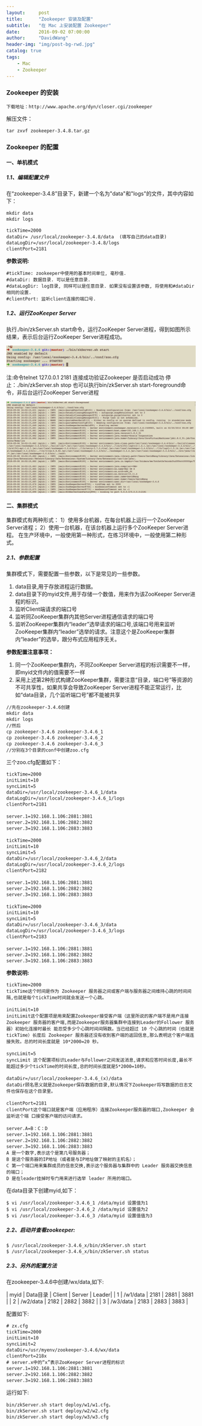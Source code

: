 ```yaml
---
layout:     post
title:      "Zookeeper 安装及配置"
subtitle:   "在 Mac 上安装配置 Zookeeper"
date:       2016-09-02 07:00:00
author:     "DavidWang"
header-img: "img/post-bg-rwd.jpg"
catalog: true
tags:
    - Mac
    - Zookeeper
--- 
```


### Zookeeper 的安装

```
下载地址：http://www.apache.org/dyn/closer.cgi/zookeeper
```

解压文件：

```
tar zxvf zookeeper-3.4.8.tar.gz
```

### Zookeeper 的配置

#### 一、单机模式

##### 1.1、编辑配置文件
在“zookeeper-3.4.8”目录下，新建一个名为"data"和"logs"的文件，其中内容如下：

```
mkdir data
mkdir logs
```

```
tickTime=2000  
dataDir= /usr/local/zookeeper-3.4.8/data  (填写自己的data目录)  
dataLogDir=/usr/local/zookeeper-3.4.8/logs  
clientPort=2181
```

**参数说明:**

```
#tickTime: zookeeper中使用的基本时间单位, 毫秒值.
#dataDir: 数据目录. 可以是任意目录.
#dataLogDir: log目录, 同样可以是任意目录. 如果没有设置该参数, 将使用和#dataDir相同的设置.
#clientPort: 监听client连接的端口号.
```

##### 1.2、运行ZooKeeper Server

执行./bin/zkServer.sh start命令，运行ZooKeeper Server进程，得到如图所示结果，表示后台运行ZooKeeper Server进程成功。

![IMG](/img/in-post/java_introduction/cmd_start.png)

注:命令telnet 127.0.0.1 2181 连接成功验证Zookeeper 是否启动成功
停止：./bin/zkServer.sh stop
也可以执行bin/zkServer.sh start-foreground命令，非后台运行ZooKeeper Server进程

![IMG](/img/in-post/java_introduction/cmd_foreground.png)

#### 二、集群模式

集群模式有两种形式：
1）使用多台机器，在每台机器上运行一个ZooKeeper Server进程；
2）使用一台机器，在该台机器上运行多个ZooKeeper Server进程。
在生产环境中，一般使用第一种形式，在练习环境中，一般使用第二种形式。

##### 2.1、参数配置

集群模式下，需要配置一些参数，以下是常见的一些参数。

1. data目录,用于存放进程运行数据。
2. data目录下的myid文件,用于存储一个数值，用来作为该ZooKeeper Server进程的标识。
3. 监听Client端请求的端口号
4. 监听同ZooKeeper集群内其他Server进程通信请求的端口号
5. 监听ZooKeeper集群内“leader”选举请求的端口号,该端口号用来监听ZooKeeper集群内“leader”选举的请求。注意这个是ZooKeeper集群内“leader”的选举，跟分布式应用程序无关。

**参数配置注意事项：**

1. 同一个ZooKeeper集群内，不同ZooKeeper Server进程的标识需要不一样，即myid文件内的值需要不一样
2. 采用上述第2种形式构建ZooKeeper集群，需要注意“目录，端口号”等资源的不可共享性，如果共享会导致ZooKeeper Server进程不能正常运行，比如“data目录，几个监听端口号”都不能被共享

```
//先在zookeeper-3.4.6创建 
mkdir data
mkdir logs
//然后
cp zookeeper-3.4.6 zookeeper-3.4.6_1
cp zookeeper-3.4.6 zookeeper-3.4.6_2
cp zookeeper-3.4.6 zookeeper-3.4.6_3
//分别在3个目录的conf中创建zoo.cfg
```

三个zoo.cfg配置如下：

```
tickTime=2000
initLimit=10
syncLimit=5
dataDir=/usr/local/zookeeper-3.4.6_1/data
dataLogDir=/usr/local/zookeeper-3.4.6_1/logs
clientPort=2181

server.1=192.168.1.106:2881:3881
server.2=192.168.1.106:2882:3882
server.3=192.168.1.106:2883:3883

tickTime=2000
initLimit=10
syncLimit=5
dataDir=/usr/local/zookeeper-3.4.6_2/data
dataLogDir=/usr/local/zookeeper-3.4.6_2/logs
clientPort=2182

server.1=192.168.1.106:2881:3881
server.2=192.168.1.106:2882:3882
server.3=192.168.1.106:2883:3883

tickTime=2000
initLimit=10
syncLimit=5
dataDir=/usr/local/zookeeper-3.4.6_3/data
dataLogDir=/usr/local/zookeeper-3.4.6_3/logs
clientPort=2183

server.1=192.168.1.106:2881:3881
server.2=192.168.1.106:2882:3882
server.3=192.168.1.106:2883:3883
```

**参数说明:**

```
tickTime=2000
tickTime这个时间是作为 Zookeeper 服务器之间或客户端与服务器之间维持心跳的时间间隔,也就是每个tickTime时间就会发送一个心跳。

initLimit=10
initLimit这个配置项是用来配置Zookeeper接受客户端（这里所说的客户端不是用户连接Zookeeper 服务器的客户端,而是Zookeeper服务器集群中连接到Leader的Follower 服务器）初始化连接时最长 能忍受多少个心跳时间间隔数。当已经超过 10 个心跳的时间（也就是 tickTime）长度后 Zookeeper 服务器还没有收到客户端的返回信息,那么表明这个客户端连接失败。总的时间长度就是 10*2000=20 秒。

syncLimit=5
syncLimit 这个配置项标识Leader与Follower之间发送消息,请求和应答时间长度,最长不能超过多少个tickTime的时间长度,总的时间长度就是5*2000=10秒。

dataDir=/usr/local/zookeeper-3.4.6_(x)/data
dataDir顾名思义就是Zookeeper保存数据的目录,默认情况下Zookeeper将写数据的日志文件也保存在这个目录里。

clientPort=2181
clientPort这个端口就是客户端（应用程序）连接Zookeeper服务器的端口,Zookeeper 会监听这个端 口接受客户端的访问请求。

server.A=B：C：D
server.1=192.168.1.106:2881:3881
server.2=192.168.1.106:2882:3882
server.3=192.168.1.106:2883:3883
A 是一个数字,表示这个是第几号服务器；
B 是这个服务器的IP地址（或者是与IP地址做了映射的主机名）；
C 第一个端口用来集群成员的信息交换,表示这个服务器与集群中的 Leader 服务器交换信息的端口；
D 是在leader挂掉时专门用来进行选举 leader 所用的端口。
```

在data目录下创建myid,如下：

```
$ vi /usr/local/zookeeper-3.4.6_1 /data/myid 设置值为1
$ vi /usr/local/zookeeper-3.4.6_2 /data/myid 设置值为2
$ vi /usr/local/zookeeper-3.4.6_3 /data/myid 设置值值为3
```

##### 2.2、启动并查看zookeeper:

```
$ /usr/local/zookeeper-3.4.6_x/bin/zkServer.sh start
$ /usr/local/zookeeper-3.4.6_x/bin/zkServer.sh status
```

##### 2.3、另外的配置方法

在zookeeper-3.4.6中创建/wx/data,如下:

| myid | Data目录 | Client | Server | Leader|
| 1 | /w1/data | 2181 | 2881 | 3881 |
| 2 | /w2/data | 2182 | 2882 | 3882 |
| 3 | /w3/data | 2183 | 2883 | 3883 |

配置如下:

```
# zx.cfg  
tickTime=2000  
initLimit=10  
syncLimit=2  
dataDir=/usr/myenv/zookeeper-3.4.6/wx/data  
clientPort=218x  
# server.x中的“x”表示ZooKeeper Server进程的标识  
server.1=192.168.1.106:2881:3881 
server.2=192.168.1.106:2882:3882 
server.3=192.168.1.106:2883:3883
```

运行如下:

```
bin/zkServer.sh start deploy/w1/w1.cfg，  
bin/zkServer.sh start deploy/w2/w2.cfg  
bin/zkServer.sh start deploy/w3/w3.cfg
```



